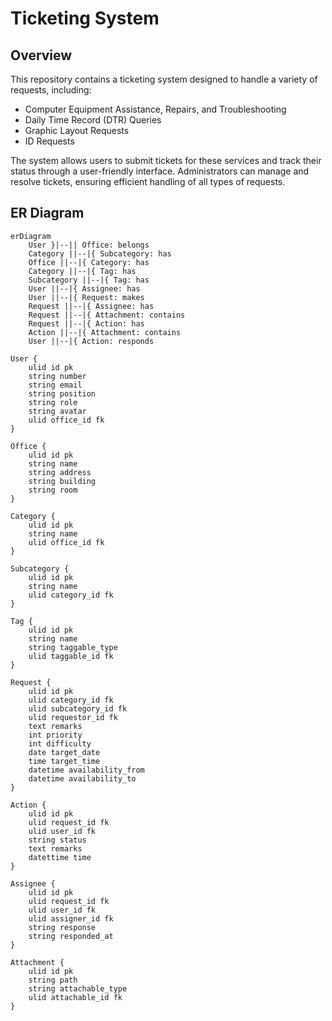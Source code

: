 # Ticketing System

## Overview

This repository contains a ticketing system designed to handle a variety of requests, including:

- Computer Equipment Assistance, Repairs, and Troubleshooting
- Daily Time Record (DTR) Queries
- Graphic Layout Requests
- ID Requests

The system allows users to submit tickets for these services and track their status through a user-friendly interface. Administrators can manage and resolve tickets, ensuring efficient handling of all types of requests.

## ER Diagram
```mermaid
erDiagram
    User }|--|| Office: belongs
    Category ||--|{ Subcategory: has
    Office ||--|{ Category: has
    Category ||--|{ Tag: has
    Subcategory ||--|{ Tag: has
    User ||--|{ Assignee: has
    User ||--|{ Request: makes
    Request ||--|{ Assignee: has
    Request ||--|{ Attachment: contains
    Request ||--|{ Action: has
    Action ||--|{ Attachment: contains
    User ||--|{ Action: responds

User {
    ulid id pk
    string number
    string email
    string position
    string role
    string avatar
    ulid office_id fk
}

Office {
    ulid id pk
    string name
    string address
    string building
    string room
}

Category {
    ulid id pk
    string name
    ulid office_id fk
}

Subcategory {
    ulid id pk
    string name
    ulid category_id fk
}

Tag {
    ulid id pk
    string name
    string taggable_type
    ulid taggable_id fk
}

Request {
    ulid id pk
    ulid category_id fk
    ulid subcategory_id fk
    ulid requestor_id fk
    text remarks
    int priority
    int difficulty
    date target_date
    time target_time
    datetime availability_from
    datetime availability_to
}

Action {
    ulid id pk
    ulid request_id fk
    ulid user_id fk
    string status
    text remarks
    datettime time
}

Assignee {
    ulid id pk
    ulid request_id fk
    ulid user_id fk
    ulid assigner_id fk
    string response
    string responded_at
}

Attachment {
    ulid id pk
    string path
    string attachable_type
    ulid attachable_id fk
}
